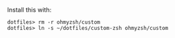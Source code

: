 Install this with:
```
dotfiles> rm -r ohmyzsh/custom
dotfiles> ln -s ~/dotfiles/custom-zsh ohmyzsh/custom
```
